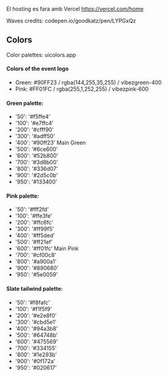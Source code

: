 El hosting es fara amb Vercel
https://vercel.com/home


Waves credits: codepen.io/goodkatz/pen/LYPGxQz


## Colors
Color palettes: uicolors.app

#### Colors of the event logo
- Green: #90FF23 / rgba(144,255,35,255) / vibezgreen-400
- Pink: #FF01FC / rgba(255,1,252,255) / vibezpink-600

#### Green palette:
- '50': '#f5ffe4'
- '100': '#e7ffc4'
- '200': '#cfff90'
- '300': '#adff50'
- '400': '#90ff23' Main Green
- '500': '#6ce600'
- '600': '#52b800'
- '700': '#3d8b00'
- '800': '#336d07'
- '900': '#2d5c0b'
- '950': '#133400'

#### Pink palette:
- '50': '#fff2fd'
- '100': '#ffe3fe'
- '200': '#ffc6fc'
- '300': '#ff99f5'
- '400': '#ff5ded'
- '500': '#ff21ef'
- '600': '#ff01fc' Main Pink
- '700': '#cf00c8'
- '800': '#a900a1'
- '900': '#890680'
- '950': '#5e0059'

#### Slate tailwind palette:
- '50': '#f8fafc'
- '100': '#f1f5f9'
- '200': '#e2e8f0'
- '300': '#cbd5e1'
- '400': '#94a3b8'
- '500': '#64748b'
- '600': '#475569'
- '700': '#334155'
- '800': '#1e293b'
- '900': '#0f172a'
- '950': '#020617'
